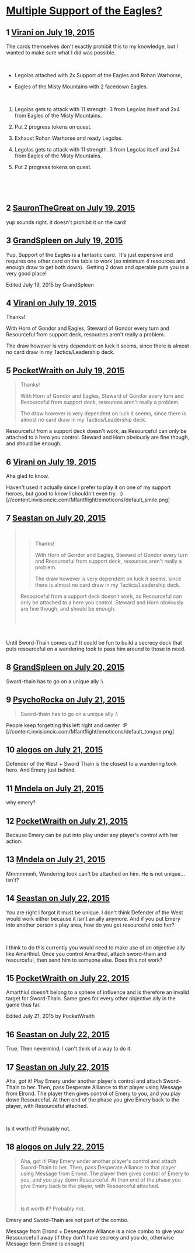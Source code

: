 # [Multiple Support of the Eagles?](https://community.fantasyflightgames.com/topic/182781-multiple-support-of-the-eagles/)

## 1 [Virani on July 19, 2015](https://community.fantasyflightgames.com/topic/182781-multiple-support-of-the-eagles/?do=findComment&comment=1696508)

The cards themselves don't exactly prohibit this to my knowledge, but I wanted to make sure what I did was possible.

 

- Legolas attached with 2x Support of the Eagles and Rohan Warhorse, 

- Eagles of the Misty Mountains with 2 facedown Eagles. 

 

1. Legolas gets to attack with 11 strength. 3 from Legolas itself and 2x4 from Eagles of the Misty Mountains. 

2. Put 2 progress tokens on quest.

3. Exhaust Rohan Warhorse and ready Legolas.

4. Legolas gets to attack with 11 strength. 3 from Legolas itself and 2x4 from Eagles of the Misty Mountains. 

5. Put 2 progress tokens on quest.

 

 

## 2 [SauronTheGreat on July 19, 2015](https://community.fantasyflightgames.com/topic/182781-multiple-support-of-the-eagles/?do=findComment&comment=1696579)

yup sounds right. it doesn't prohibit it on the card!

## 3 [GrandSpleen on July 19, 2015](https://community.fantasyflightgames.com/topic/182781-multiple-support-of-the-eagles/?do=findComment&comment=1696595)

Yup, Support of the Eagles is a fantastic card.  It's just expensive and requires one other card on the table to work (so minimum 4 resources and enough draw to get both down).  Getting 2 down and operable puts you in a very good place!

Edited July 19, 2015 by GrandSpleen

## 4 [Virani on July 19, 2015](https://community.fantasyflightgames.com/topic/182781-multiple-support-of-the-eagles/?do=findComment&comment=1696754)

Thanks! 

With Horn of Gondor and Eagles, Steward of Gondor every turn and Resourceful from support deck, resources aren't really a problem. 

The draw however is very dependent on luck it seems, since there is almost no card draw in my Tactics/Leadership deck. 

## 5 [PocketWraith on July 19, 2015](https://community.fantasyflightgames.com/topic/182781-multiple-support-of-the-eagles/?do=findComment&comment=1696784)

> Thanks! 
> 
> With Horn of Gondor and Eagles, Steward of Gondor every turn and Resourceful from support deck, resources aren't really a problem. 
> 
> The draw however is very dependent on luck it seems, since there is almost no card draw in my Tactics/Leadership deck. 

Resourceful from a support deck doesn't work, as Resourceful can only be attached to a hero you control. Steward and Horn obviously are fine though, and should be enough.

## 6 [Virani on July 19, 2015](https://community.fantasyflightgames.com/topic/182781-multiple-support-of-the-eagles/?do=findComment&comment=1696839)

Aha glad to know.

Haven't used it actually since I prefer to play it on one of my support heroes, but good to know I shouldn't even try.  :) [//content.invisioncic.com/Mfantflight/emoticons/default_smile.png]

## 7 [Seastan on July 20, 2015](https://community.fantasyflightgames.com/topic/182781-multiple-support-of-the-eagles/?do=findComment&comment=1698111)

>  
> 
> > Thanks! 
> > 
> > With Horn of Gondor and Eagles, Steward of Gondor every turn and Resourceful from support deck, resources aren't really a problem. 
> > 
> > The draw however is very dependent on luck it seems, since there is almost no card draw in my Tactics/Leadership deck. 
> 
> Resourceful from a support deck doesn't work, as Resourceful can only be attached to a hero you control. Steward and Horn obviously are fine though, and should be enough.
> 
>  

 

Until Sword-Thain comes out! It could be fun to build a secrecy deck that puts resourceful on a wandering took to pass him around to those in need. 

## 8 [GrandSpleen on July 20, 2015](https://community.fantasyflightgames.com/topic/182781-multiple-support-of-the-eagles/?do=findComment&comment=1698156)

Sword-thain has to go on a unique ally :\

## 9 [PsychoRocka on July 21, 2015](https://community.fantasyflightgames.com/topic/182781-multiple-support-of-the-eagles/?do=findComment&comment=1698624)

> Sword-thain has to go on a unique ally :\

People keep forgetting this left right and center  :P [//content.invisioncic.com/Mfantflight/emoticons/default_tongue.png]

## 10 [alogos on July 21, 2015](https://community.fantasyflightgames.com/topic/182781-multiple-support-of-the-eagles/?do=findComment&comment=1698934)

Defender of the West + Sword Thain is the closest to a wandering took hero. And Emery just behind.

## 11 [Mndela on July 21, 2015](https://community.fantasyflightgames.com/topic/182781-multiple-support-of-the-eagles/?do=findComment&comment=1698981)

why emery?

## 12 [PocketWraith on July 21, 2015](https://community.fantasyflightgames.com/topic/182781-multiple-support-of-the-eagles/?do=findComment&comment=1699026)

Because Emery can be put into play under any player's control with her action.

## 13 [Mndela on July 21, 2015](https://community.fantasyflightgames.com/topic/182781-multiple-support-of-the-eagles/?do=findComment&comment=1699501)

Mmmmmmh, Wandering took can't be attached on him. He is not unique... isn't?

## 14 [Seastan on July 22, 2015](https://community.fantasyflightgames.com/topic/182781-multiple-support-of-the-eagles/?do=findComment&comment=1699831)

You are right I forgot it must be unique. I don't think Defender of the West would work either because it isn't an ally anymore. And if you put Emery into another person's play area, how do you get resourceful onto her?

 

I think to do this currently you would need to make use of an objective ally like Amarthiul. Once you control Amarthiul, attach sword-thain and resourceful, then send him to someone else. Does this not work?

## 15 [PocketWraith on July 22, 2015](https://community.fantasyflightgames.com/topic/182781-multiple-support-of-the-eagles/?do=findComment&comment=1699854)

Amarthiul doesn't belong to a sphere of influence and is therefore an invalid target for Sword-Thain. Same goes for every other objective ally in the game thus far.

Edited July 21, 2015 by PocketWraith

## 16 [Seastan on July 22, 2015](https://community.fantasyflightgames.com/topic/182781-multiple-support-of-the-eagles/?do=findComment&comment=1700001)

True. Then nevermind, I can't think of a way to do it.

## 17 [Seastan on July 22, 2015](https://community.fantasyflightgames.com/topic/182781-multiple-support-of-the-eagles/?do=findComment&comment=1700006)

Aha, got it! Play Emery under another player's control and attach Sword-Thain to her. Then, pass Desperate Alliance to that player using Message from Elrond. The player then gives control of Emery to you, and you play down Resourceful. At then end of the phase you give Emery back to the player, with Resourceful attached.

 

Is it worth it? Probably not.

## 18 [alogos on July 22, 2015](https://community.fantasyflightgames.com/topic/182781-multiple-support-of-the-eagles/?do=findComment&comment=1700370)

> Aha, got it! Play Emery under another player's control and attach Sword-Thain to her. Then, pass Desperate Alliance to that player using Message from Elrond. The player then gives control of Emery to you, and you play down Resourceful. At then end of the phase you give Emery back to the player, with Resourceful attached.
> 
>  
> 
> Is it worth it? Probably not.

Emery and Swotd-Thain are not part of the combo.

Message from Elrond + Desesperate Alliance is a nice combo to give your Ressourcefull away (if they don't have secrecy and you do, otherwise Message form Elrond is enough)

